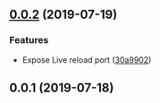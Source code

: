 <a name="0.0.2"></a>
## [0.0.2](https://github.com/nibocn/docker-gitbook/compare/v0.0.1...v0.0.2) (2019-07-19)


### Features

* Expose Live reload port ([30a9902](https://github.com/nibocn/docker-gitbook/commit/30a9902))



<a name="0.0.1"></a>
## 0.0.1 (2019-07-18)



